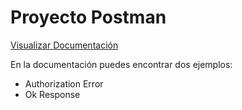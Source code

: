 Proyecto Postman
=======

[Visualizar Documentación](https://documenter.getpostman.com/view/1279818/RWTeUh3W)

En la documentación puedes encontrar dos ejemplos:

- Authorization Error
- Ok Response